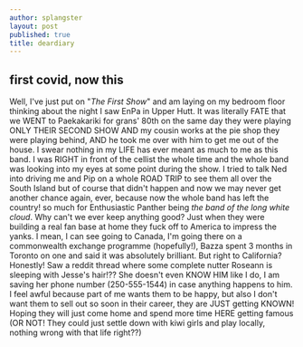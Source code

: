 ```yaml
---
author: splangster
layout: post
published: true
title: deardiary
---
```

## first covid, now this

Well, I've just put on "_The First Show_" and am laying on my bedroom floor thinking about the night I saw EnPa in Upper Hutt. It was literally FATE that we WENT to Paekakariki for grans' 80th on the same day they were playing ONLY THEIR SECOND SHOW AND my cousin works at the pie shop they were playing behind, AND he took me over with him to get me out of the house. I swear nothing in my LIFE has ever meant as much to me as this band. I was RIGHT in front of the cellist the whole time and the whole band was looking into my eyes at some point during the show. I tried to talk Ned into driving me and Pip on a whole ROAD TRIP to see them all over the South Island but of course that didn't happen and now we may never get another chance again, ever, because now the whole band has left the country! so much for Enthusiastic Panther being _the band of the long white cloud_. Why can't we ever keep anything good? Just when they were building a real fan base at home they fuck off to America to impress the yanks. I mean, I can see going to Canada, I'm going there on a commonwealth exchange programme (hopefully!), Bazza spent 3 months in Toronto on one and said it was absolutely brilliant. But right to California? Honestly! Saw a reddit thread where some complete nutter Roseann is sleeping with Jesse's hair!?? She doesn't even KNOW HIM like I do, I am saving her phone number (250-555-1544) in case anything happens to him. I feel awful because part of me wants them to be happy, but also I don't want them to sell out so soon in their career, they are JUST getting KNOWN! Hoping they will just come home and spend more time HERE getting famous (OR NOT! They could just settle down with kiwi girls and play locally, nothing wrong with that life right??)
